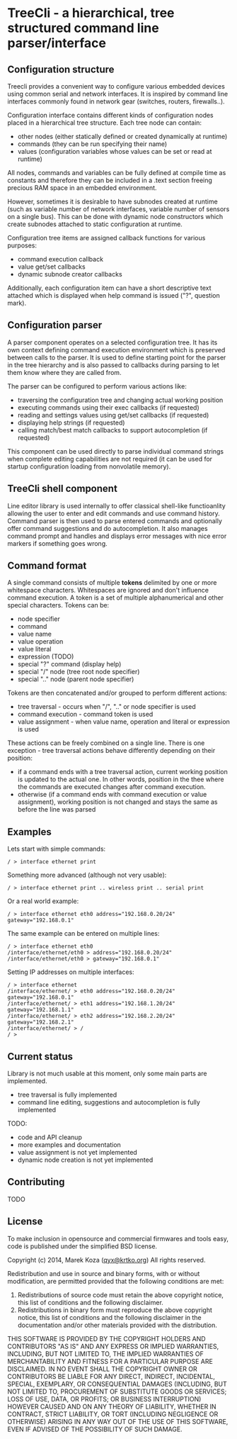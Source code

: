 TreeCli - a hierarchical, tree structured command line parser/interface
=========================================================================

Configuration structure
-----------------------------

Treecli provides a convenient way to configure various embedded devices using
common serial and network interfaces. It is inspired by command line interfaces
commonly found in network gear (switches, routers, firewalls..).

Configuration interface contains different kinds of configuration nodes placed
in a hierarchical tree structure. Each tree node can contain:

* other nodes (either statically defined or created dynamically at runtime)
* commands (they can be run specifying their name)
* values (configuration variables whose values can be set or read at runtime)

All nodes, commands and variables can be fully defined at compile time as
constants and therefore they can be included in a .text section freeing precious
RAM space in an embedded environment.

However, sometimes it is desirable to have subnodes created at runtime (such as
variable number of network interfaces, variable number of sensors on a single
bus). This can be done with dynamic node constructors which create subnodes
attached to static configuration at runtime.

Configuration tree items are assigned callback functions for various purposes:

* command execution callback
* value get/set callbacks
* dynamic subnode creator callbacks

Additionally, each configuration item can have a short descriptive text attached
which is displayed when help command is issued ("?", question mark).


Configuration parser
-----------------------------

A parser component operates on a selected configuration tree. It has its own context
defining command execution environment which is preserved between calls to the
parser. It is used to define starting point for the parser in the tree hierarchy
and is also passed to callbacks during parsing to let them know where they are
called from.

The parser can be configured to perform various actions like:

* traversing the configuration tree and changing actual working position
* executing commands using their exec callbacks (if requested)
* reading and settings values using get/set callbacks (if requested)
* displaying help strings (if requested)
* calling match/best match callbacks to support autocompletion (if requested)

This component can be used directly to parse individual command strings when
complete editing capabilities are not required (it can be used for startup
configuration loading from nonvolatile memory).


TreeCli shell component
-----------------------------

Line editor library is used internally to offer classical shell-like functioanlity
allowing the user to enter and edit commands and use command history. Command
parser is then used to parse entered commands and optionally offer command
suggestions and do autocompletion. It also manages command prompt and handles
and displays error messages with nice error markers if something goes wrong.


Command format
-----------------------------

A single command consists of multiple **tokens** delimited by one or more
whitespace characters. Whitespaces are ignored and don't influence command
execution. A token is a set of multiple alphanumerical and other special
characters. Tokens can be:

* node specifier
* command
* value name
* value operation
* value literal
* expression (TODO)
* special "?" command (display help)
* special "/" node (tree root node specifier)
* special ".." node (parent node specifier)

Tokens are then concatenated and/or grouped to perform different actions:

* tree traversal - occurs when "/", ".." or node specifier is used
* command execution - command token is used
* value assignment - when value name, operation and literal or expression is used

These actions can be freely combined on a single line. There is one exception -
tree traversal actions behave differently depending on their position:

* if a command ends with a tree traversal action, current working position
  is updated to the actual one. In other words, position in the thee where the
  commands are executed changes after command execution.
* otherwise (if a command ends with command execution or value assignment),
  working position is not changed and stays the same as before the line was parsed


Examples
-----------------------------


Lets start with simple commands:

```
/ > interface ethernet print
```

Something more advanced (although not very usable):

```
/ > interface ethernet print .. wireless print .. serial print
```

Or a real world example:

```
/ > interface ethernet eth0 address="192.168.0.20/24" gateway="192.168.0.1"
```

The same example can be entered on multiple lines:

```
/ > interface ethernet eth0
/interface/ethernet/eth0 > address="192.168.0.20/24"
/interface/ethernet/eth0 > gateway="192.168.0.1"

```

Setting IP addresses on multiple interfaces:

```
/ > interface ethernet
/interface/ethernet/ > eth0 address="192.168.0.20/24" gateway="192.168.0.1"
/interface/ethernet/ > eth1 address="192.168.1.20/24" gateway="192.168.1.1"
/interface/ethernet/ > eth2 address="192.168.2.20/24" gateway="192.168.2.1"
/interface/ethernet/ > /
/ >
```

Current status
-----------------------------

Library is not much usable at this moment, only some main parts are implemented.

* tree traversal is fully implemented
* command line editing, suggestions and autocompletion is fully implemented

TODO:

* code and API cleanup
* more examples and documentation
* value assignment is not yet implemented
* dynamic node creation is not yet implemented


Contributing
-----------------------------

TODO


License
-----------------------------

To make inclusion in opensource and commercial firmwares and tools easy, code
is published under the simplified BSD license.

Copyright (c) 2014, Marek Koza (qyx@krtko.org)
All rights reserved.

Redistribution and use in source and binary forms, with or without
modification, are permitted provided that the following conditions are met:

1. Redistributions of source code must retain the above copyright notice, this
   list of conditions and the following disclaimer.
2. Redistributions in binary form must reproduce the above copyright notice,
   this list of conditions and the following disclaimer in the documentation
   and/or other materials provided with the distribution.

THIS SOFTWARE IS PROVIDED BY THE COPYRIGHT HOLDERS AND CONTRIBUTORS "AS IS" AND
ANY EXPRESS OR IMPLIED WARRANTIES, INCLUDING, BUT NOT LIMITED TO, THE IMPLIED
WARRANTIES OF MERCHANTABILITY AND FITNESS FOR A PARTICULAR PURPOSE ARE
DISCLAIMED. IN NO EVENT SHALL THE COPYRIGHT OWNER OR CONTRIBUTORS BE LIABLE FOR
ANY DIRECT, INDIRECT, INCIDENTAL, SPECIAL, EXEMPLARY, OR CONSEQUENTIAL DAMAGES
(INCLUDING, BUT NOT LIMITED TO, PROCUREMENT OF SUBSTITUTE GOODS OR SERVICES;
LOSS OF USE, DATA, OR PROFITS; OR BUSINESS INTERRUPTION) HOWEVER CAUSED AND
ON ANY THEORY OF LIABILITY, WHETHER IN CONTRACT, STRICT LIABILITY, OR TORT
(INCLUDING NEGLIGENCE OR OTHERWISE) ARISING IN ANY WAY OUT OF THE USE OF THIS
SOFTWARE, EVEN IF ADVISED OF THE POSSIBILITY OF SUCH DAMAGE.








